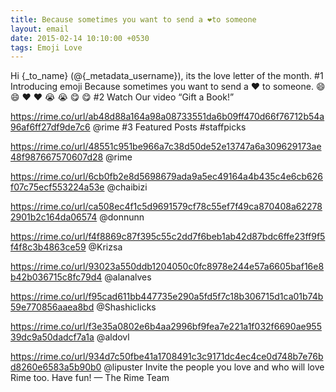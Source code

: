 ```yaml
---
title: Because sometimes you want to send a ❤️to someone
layout: email
date: 2015-02-14 10:10:00 +0530
tags: Emoji Love
---
```


Hi {_to_name} (@{_metadata_username}), its the love letter of the month.
#1 Introducing emoji
Because sometimes you want to send a ❤️ to someone.
😄 :smile:
❤️ :heart:
😭 :sob:
😋 :yum:
#2 Watch Our video “Gift a Book!”

https://rime.co/url/ab48d88a164a98a08733551da6b09ff470d66f76712b54a96af6ff27df9de7c6
@rime
#3 Featured Posts #staffpicks

https://rime.co/url/48551c951be966a7c38d50de52e13747a6a309629173ae48f987667570607d28
@rime

https://rime.co/url/6cb0fb2e8d5698679ada9a5ec49164a4b435c4e6cb626f07c75ecf553224a53e
@chaibizi

https://rime.co/url/ca508ec4f1c5d9691579cf78c55ef7f49ca870408a622782901b2c164da06574
@donnunn

https://rime.co/url/f4f8869c87f395c55c2dd7f6beb1ab42d87bdc6ffe23ff9f5f4f8c3b4863ce59
@Krizsa

https://rime.co/url/93023a550ddb1204050c0fc8978e244e57a6605baf16e8b42b036715c8fc79d4
@alanalves

https://rime.co/url/f95cad611bb447735e290a5fd5f7c18b306715d1ca01b74b59e770856aaea8bd
@Shashiclicks

https://rime.co/url/f3e35a0802e6b4aa2996bf9fea7e221a1f032f6690ae95539dc9a50dadcf7a1a
@aldovl

https://rime.co/url/934d7c50fbe41a1708491c3c9171dc4ec4ce0d748b7e76bd8260e6583a5b90b0
@lipuster
Invite the people you love and who will love Rime too.
Have fun!
— The Rime Team